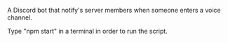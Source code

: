 A Discord bot that notify's server members when someone enters a voice channel.

Type "npm start" in a terminal in order to run the script.